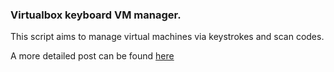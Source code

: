 ### Virtualbox keyboard VM manager.

This script aims to manage virtual machines via keystrokes and scan codes.

A more detailed post can be found [here](https://medium.com/@entdark_/using-python-to-send-inputs-to-vms-virtualbox-700a645a1989)
